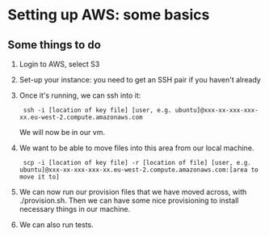 # Setting up AWS: some basics

## Some things to do

1. Login to AWS, select S3
2. Set-up your instance: you need to get an SSH pair if you haven't already
3. Once it's running, we can ssh into it:

        ssh -i [location of key file] [user, e.g. ubuntu]@xxx-xx-xxx-xxx-xx.eu-west-2.compute.amazonaws.com

    We will now be in our vm.

4. We want to be able to move files into this area from our local machine.

        scp -i [location of key file] -r [location of file] [user, e.g. ubuntu]@xxx-xx-xxx-xxx-xx.eu-west-2.compute.amazonaws.com:[area to move it to]

5. We can now run our provision files that we have moved across, with ./provision.sh. Then we can have some nice provisioning to install necessary things in our machine.

6. We can also run tests.
